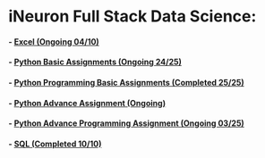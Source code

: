 # iNeuron Full Stack Data Science:
#### - [Excel (Ongoing 04/10)](https://github.com/amanovishnu/iNeuron-Assignments/tree/main/Excel)
#### - [Python Basic Assignments (Ongoing 24/25)](https://github.com/amanovishnu/iNeuron-Assignments/tree/main/Python%20Basic%20Assignment)
#### - [Python Programming Basic Assignments (Completed 25/25)](https://github.com/amanovishnu/iNeuron-Assignments/tree/main/Python%20Programming%20Basic%20Assignment)
#### - [Python Advance Assignment (Ongoing)](https://github.com/amanovishnu/iNeuron-Assignments/tree/main/Python%20Advance%20Assignment)
#### - [Python Advance Programming Assignment (Ongoing 03/25)](https://github.com/amanovishnu/iNeuron-Assignments/tree/main/Python%20Advance%20Programming%20Assignment)
#### - [SQL (Completed 10/10)](https://github.com/amanovishnu/iNeuron-Assignments/tree/main/SQL)

